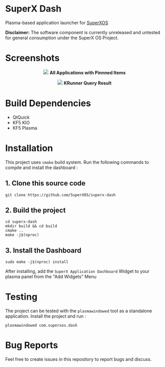 # SuperX Dash
Plasma-based application launcher for [SuperXOS](http://superxos.com)

**Disclaimer:** The software component is currently unreleased and untested for general consumption under the SuperX OS Project.

# Screenshots
<p align="center">
  <img src="https://gist.githubusercontent.com/anupam-git/7e2701be8d330e16001e00cec6033bac/raw/68bed6d78f2d868e81d123956a02184bce15373d/ss1.png" >
  <span><b>All Applications with Pinnned Items</b></span>
</p>

<p align="center">
  <img src="https://gist.githubusercontent.com/anupam-git/7e2701be8d330e16001e00cec6033bac/raw/68bed6d78f2d868e81d123956a02184bce15373d/ss2.png" >
  <span><b>KRunner Query Result</b></span>
</p>

# Build Dependencies
* QtQuick
* KF5 KIO
* KF5 Plasma

# Installation
This project uses `cmake` build system.
Run the following commands to compile and install the dashboard :

## 1. Clone this source code
```
git clone https://github.com/SuperXOS/superx-dash
```

## 2. Build the project
```
cd superx-dash
mkdir build && cd build
cmake ..
make -j$(nproc)
```

## 3. Install the Dashboard
```
sudo make -j$(nproc) install
```

After installing, add the `SuperX Application Dashboard` Widget to your plasma panel from the "Add Widgets" Menu

# Testing
The project can be tested with the `plasmawindowed` tool as a standalone application.
Install the project and run  :
```
plasmawindowed com.superxos.dash
```

# Bug Reports
Feel free to create issues in this repository to report bugs and discuss.
